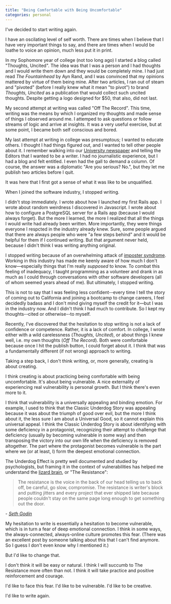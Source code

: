 ```yaml
---
title: "Being Comfortable with Being Uncomfortable"
categories: personal
---
```


I've decided to start writing again.

I have an oscilating level of self worth. There are times
when I believe that I have very important things to say,
and there are times when I would be loathe to voice an opinion,
much less put it in print.

In my Sophomore year of college (not too long ago) I started
a blog called "Thoughts, Uncited". The idea was that I was a person
and I had thoughts and I would write them down and they would be
completely mine. I had just read _The Fountainhead_ by
Ayn Rand, and I was convinced that my opinions mattered by virtue
of them being mine. After two articles, I ran out of steam and
"pivoted" (before I really knew what it mean "to pivot")
to brand _Thoughts, Uncited_ as a publication that would
collect such uncited thoughts. Despite getting a logo designed for $50,
that also, did not last.

My second attempt at writing was called "Off The Record". This time,
writing was the means by which I organized my thoughts and made sense
of things I observed around me. I attemped to ask questions or follow
streams of logic and arrive at insights. It was a very useful exercise,
but at some point, I became both self conscious and bored.

My last attempt at writing in college was presumptous; I wanted to educate
others. I thought I had things figured out, and I wanted to tell other people
about it. I remember walking into our [University newspaper][1] and
telling the Editors that I wanted to be a writer. I had no journalistic
experience, but I had a blog and felt entitled. I even had the
gall to demand a column. Of course, the answer was a diplomatic
"Are you serious? No.", but they let me publish two articles
before I quit.

It was here that I first got a sense of what it was like to be unqualified.

When I joined the software industry, I stopped writing.

I didn't stop immediately. I wrote about how I launched my first Rails app.
I wrote about random weirdness I discovered in Javascript. I wrote about how
to configure a PostgreSQL server for a Rails app (because I would always forget).
But the more I learned, the more I realized that all the things I would write
had already been written. More importantly, they were things everyone I respcted
in the industry already knew. Sure, some people argued that there are
always people who were "a few steps behind" and it would be helpful for them if
I continued writing. But that argument never held, because I didn't think I
was writing anything original.

I stopped writing because of an overwhelming attack of [imposter syndrome][2].
Working in this industry has made me keenly aware of how much
I don't know&mdash;especially things that I'm really _supposed_ to know. To combat
this feeling of inadequacy, I taught programming as a volunteer and drank in
as much as I could through conversations with other software developers
(all of whom seemed years ahead of me). But ultimately, I stopped
writing.

This is not to say that I was feeling less confident--every time I tell
the story of coming out to California and joining a bootcamp to
change careers, I feel decidedly badass and I don't mind giving myself
the credit for it&mdash;but I was in the industry now. And I didn't think I
had much to contribute. So I kept my thoughts--cited or otherwise--to myself.

Recently, I've discovered that the hesitation to stop writing is not a lack of
confidence or competence. Rather, it is a lack of comfort. In college, I wrote
either with a wild carelessness (_Thoughts, Uncited_), or about things I knew well, i.e.
my own thoughts (_Off The Record_). Both were comfortable because once I hit the
publish button, I could forget about it. I think that was a fundamentally different
(if not wrong) approach to writing.

Taking a step back, I don't think writing, or, more generally, creating is
about creating.

I think creating is about practicing being comfortable with being uncomfortable.
It's about being vulnerable. A nice externality of experiencing real
vulnerability is personal growth. But I think there's even more to it.

I think that vulnerability is a universally appealing and binding emotion.
For example, I used to think that the Classic Underdog Story was appealing because
it was about the triumph of good over evil, but the more I think about it, the less
sure I am about a Universal Good, so it cannot explain this universal appeal.
I think the Classic Underdog Story is about identifying with some deficiency
in a protagonist, recognizing their attempt to challenge that deficiency (usually by becoming
vulnerable in some way) and then transposing the victory into our own life when
the deficiency is removed altogether. The part where the protagonist becomes
vulnerable is the part where we (or at least, I)
form the deepest emotional connection.

The Underdog Effect is pretty well documented and studied by psychologists,
but framing it in the context of vulnerabilities has helped me understand
the [lizard brain][3], or "The Resistance":

> The resistance is the voice in the back of our head telling us to back off,
> be careful, go slow, compromise. The resistance is writer's block and
> putting jitters and every project that ever shipped late because people
> couldn't stay on the same page long enough to get something out the door.

\- [_Seth Godin_][3]

My hesitation to write is essentially a hesitation to become vulnerable, which is in
turn a fear of deep emotional connection. I think in some ways, the
always-connected, always-online culture promotes this fear. (There was
an excellent post by someone talking about this that I can't find anymore.
So I guess I don't even know why I mentioned it.)

But I'd like to change that.

I don't think it will be easy or natural. I think I will succumb
to The Resistance more often than not. I think it will take practice and
positive reinforcement and courage.

I'd like to face this fear. I'd like to be vulnerable. I'd like to be creative.

I'd like to write again.

[1]: http://royalpurplenews.com/ "Royal Purple News"
[2]: https://en.wikipedia.org/wiki/Impostor_syndrome "Imposter Syndrome Wikipedia Article"
[3]: http://sethgodin.typepad.com/seths_blog/2010/01/quieting-the-lizard-brain.html "Seth Godin on Quieting the Lizard Brain"
